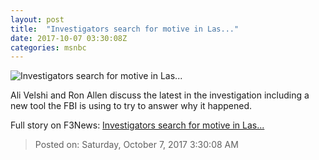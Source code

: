 ```yaml
---
layout: post
title:  "Investigators search for motive in Las..."
date: 2017-10-07 03:30:08Z
categories: msnbc
---
```


![Investigators search for motive in Las...](http://media1.s-nbcnews.com/j/MSNBC/Components/Video/201710/2017-10-07T03-30-23-333Z--1280x720.video_1067x600.jpg)

Ali Velshi and Ron Allen discuss the latest in the investigation including a new tool the FBI is using to try to answer why it happened.


Full story on F3News: [Investigators search for motive in Las...](http://www.f3nws.com/n/GkVhyF)

> Posted on: Saturday, October 7, 2017 3:30:08 AM
